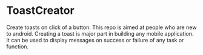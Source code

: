 # ToastCreator
Create toasts on click of a button. 
This repo is aimed at people who are new to android. Creating a toast is major part in building any mobile application. It can be used to display messages on success or failure of any task or function.

